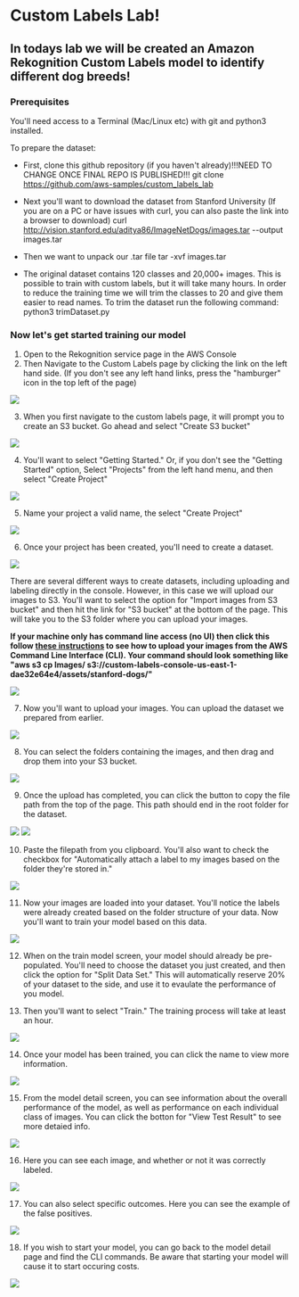 # Custom Labels Lab!

## In todays lab we will be created an Amazon Rekognition Custom Labels model to identify different dog breeds!
### Prerequisites
You'll need access to a Terminal (Mac/Linux etc) with git and python3 installed.

To prepare the dataset:
* First, clone this github repository (if you haven't already)!!!NEED TO CHANGE ONCE FINAL REPO IS PUBLISHED!!!
    git clone https://github.com/aws-samples/custom_labels_lab
    
* Next you'll want to download the dataset from Stanford University (If you are on a PC or have issues with curl, you can also paste the link into a browser to download)
    curl http://vision.stanford.edu/aditya86/ImageNetDogs/images.tar --output images.tar

* Then we want to unpack our .tar file
    tar -xvf images.tar
    
* The original dataset contains 120 classes and 20,000+ images. This is possible to train with custom labels, but it will take many hours. In order to reduce the training time we will trim the classes to 20 and give them easier to read names. To trim the dataset run the following command:
    python3 trimDataset.py
    
### Now let's get started training our model

1) Open to the Rekognition service page in the AWS Console
2) Then Navigate to the Custom Labels page by clicking the link on the left hand side. (If you don't see any left hand links, press the "hamburger" icon in the top left of the page)


![](screenshots/1.png)

3) When you first navigate to the custom labels page, it will prompt you to create an S3 bucket. Go ahead and select "Create S3 bucket"

![](screenshots/2.png)

4) You'll want to select "Getting Started." Or, if you don't see the "Getting Started" option, Select "Projects" from the left hand menu, and then select "Create Project"

![](screenshots/3.png)

5) Name your project a valid name, the select "Create Project"

![](screenshots/4.png)

6) Once your project has been created, you'll need to create a dataset. 

![](screenshots/5.png)

There are several different ways to create datasets, including uploading and labeling directly in the console.
However, in this case we will upload our images to S3. You'll want to select the option for "Import images from S3 bucket" and then hit the link for "S3 bucket" at the bottom of the page.
This will take you to the S3 folder where you can upload your images.

**If your machine only has command line access (no UI) then click this follow [these instructions](https://docs.aws.amazon.com/cli/latest/userguide/cli-services-s3-commands.html#using-s3-commands-managing-objects-copy) to see how to upload your images from the AWS Command Line Interface (CLI). Your command should look something like "aws s3 cp Images/ s3://custom-labels-console-us-east-1-dae32e64e4/assets/stanford-dogs/"**

![](screenshots/6.png)

7) Now you'll want to upload your images. You can upload the dataset we prepared from earlier.

![](screenshots/7.png)

8) You can select the folders containing the images, and then drag and drop them into your S3 bucket.

![](screenshots/8.png)

9) Once the upload has completed, you can click the button to copy the file path from the top of the page. This path should end in the root folder for the dataset.

![](screenshots/9.png)
![](screenshots/10.png)

10) Paste the filepath from you clipboard. You'll also want to check the checkbox for "Automatically attach a label to my images based on the folder they're stored in."

![](screenshots/11.png)

11) Now your images are loaded into your dataset. You'll notice the labels were already created based on the folder structure of your data.
Now you'll want to train your model based on this data.

![](screenshots/12.png)

12) When on the train model screen, your model should already be pre-populated. You'll need to choose the dataset you just created, and then click the option for "Split Data Set."
This will automatically reserve 20% of your dataset to the side, and use it to evaulate the performance of you model.

13) Then you'll want to select "Train." The training process will take at least an hour.

![](screenshots/13.png)

14) Once your model has been trained, you can click the name to view more information.

![](screenshots/14.png)

15) From the model detail screen, you can see information about the overall performance of the model, as well as performance on each individual class of images.
You can click the botton for "View Test Result" to see more detaied info.

![](screenshots/15.png)

16) Here you can see each image, and whether or not it was correctly labeled.

![](screenshots/16.png)

17) You can also select specific outcomes. Here you can see the example of the false positives.

![](screenshots/17.png)

18) If you wish to start your model, you can go back to the model detail page and find the CLI commands. Be aware that starting your model will cause it to start occuring costs.

![](screenshots/18.png)
